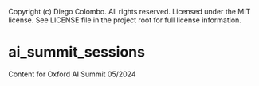 
Copyright (c) Diego Colombo. All rights reserved.
Licensed under the MIT license. See LICENSE file in the project root for full license information.

# ai_summit_sessions
Content for Oxford AI Summit 05/2024

